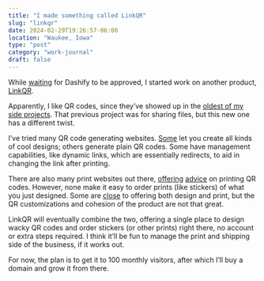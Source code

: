 ```yaml
---
title: "I made something called LinkQR"
slug: "linkqr"
date: 2024-02-29T19:26:57-06:00
location: "Waukee, Iowa"
type: "post"
category: "work-journal"
draft: false
---
```


While [waiting](/dashify-submitted/) for Dashify to be approved, I started work on another product, [LinkQR](https://linkqr.johnjago.com/).

Apparently, I like QR codes, since they’ve showed up in the [oldest of my side projects](https://goupfile.johnjago.com/). That previous project was for sharing files, but this new one has a different twist.

I’ve tried many QR code generating websites. [Some](https://fastqrcode.com/) let you create all kinds of cool designs; others generate plain QR codes. Some have management capabilities, like dynamic links, which are essentially redirects, to aid in changing the link after printing.

There are also many print websites out there, [offering](https://www.printelf.com/qr-code/) [advice](https://www.qr-code-generator.com/qr-code-marketing/print-qr-codes-correctly/) on printing QR codes. However, none make it easy to order prints (like stickers) of what you just designed. Some are [close](https://www.vistaprint.com/qr-code-generator) to offering both design and print, but the QR customizations and cohesion of the product are not that great.

LinkQR will eventually combine the two, offering a single place to design wacky QR codes and order stickers (or other prints) right there, no account or extra steps required. I think it’ll be fun to manage the print and shipping side of the business, if it works out.

For now, the plan is to get it to 100 monthly visitors, after which I’ll buy a domain and grow it from there.
